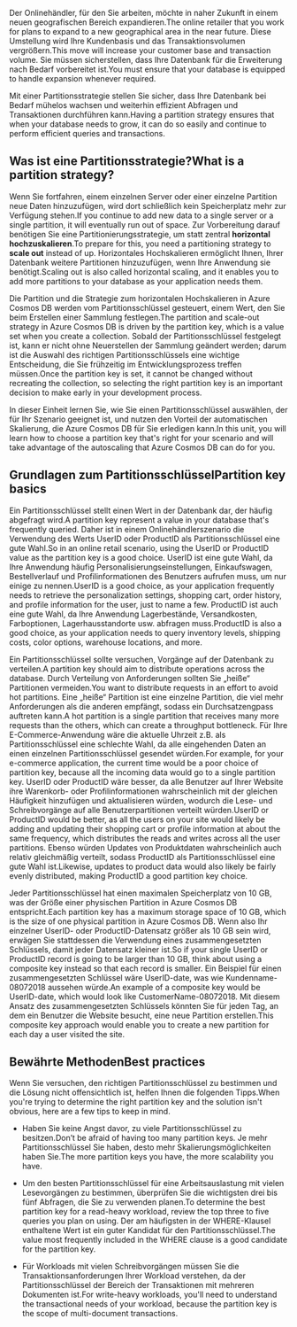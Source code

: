 <span data-ttu-id="5331a-101">Der Onlinehändler, für den Sie arbeiten, möchte in naher Zukunft in einem neuen geografischen Bereich expandieren.</span><span class="sxs-lookup"><span data-stu-id="5331a-101">The online retailer that you work for plans to expand to a new geographical area in the near future.</span></span> <span data-ttu-id="5331a-102">Diese Umstellung wird Ihre Kundenbasis und das Transaktionsvolumen vergrößern.</span><span class="sxs-lookup"><span data-stu-id="5331a-102">This move will increase your customer base and transaction volume.</span></span> <span data-ttu-id="5331a-103">Sie müssen sicherstellen, dass Ihre Datenbank für die Erweiterung nach Bedarf vorbereitet ist.</span><span class="sxs-lookup"><span data-stu-id="5331a-103">You must ensure that your database is equipped to handle expansion whenever required.</span></span>

<span data-ttu-id="5331a-104">Mit einer Partitionsstrategie stellen Sie sicher, dass Ihre Datenbank bei Bedarf mühelos wachsen und weiterhin effizient Abfragen und Transaktionen durchführen kann.</span><span class="sxs-lookup"><span data-stu-id="5331a-104">Having a partition strategy ensures that when your database needs to grow, it can do so easily and continue to perform efficient queries and transactions.</span></span>

## <a name="what-is-a-partition-strategy"></a><span data-ttu-id="5331a-105">Was ist eine Partitionsstrategie?</span><span class="sxs-lookup"><span data-stu-id="5331a-105">What is a partition strategy?</span></span>

<span data-ttu-id="5331a-106">Wenn Sie fortfahren, einem einzelnen Server oder einer einzelne Partition neue Daten hinzuzufügen, wird dort schließlich kein Speicherplatz mehr zur Verfügung stehen.</span><span class="sxs-lookup"><span data-stu-id="5331a-106">If you continue to add new data to a single server or a single partition, it will eventually run out of space.</span></span> <span data-ttu-id="5331a-107">Zur Vorbereitung darauf benötigen Sie eine Partitionierungsstrategie, um statt zentral **horizontal hochzuskalieren**.</span><span class="sxs-lookup"><span data-stu-id="5331a-107">To prepare for this, you need a partitioning strategy to **scale out** instead of up.</span></span> <span data-ttu-id="5331a-108">Horizontales Hochskalieren ermöglicht Ihnen, Ihrer Datenbank weitere Partitionen hinzuzufügen, wenn Ihre Anwendung sie benötigt.</span><span class="sxs-lookup"><span data-stu-id="5331a-108">Scaling out is also called horizontal scaling, and it enables you to add more partitions to your database as your application needs them.</span></span>

<span data-ttu-id="5331a-109">Die Partition und die Strategie zum horizontalen Hochskalieren in Azure Cosmos DB werden vom Partitionsschlüssel gesteuert, einem Wert, den Sie beim Erstellen einer Sammlung festlegen.</span><span class="sxs-lookup"><span data-stu-id="5331a-109">The partition and scale-out strategy in Azure Cosmos DB is driven by the partition key, which is a value set when you create a collection.</span></span> <span data-ttu-id="5331a-110">Sobald der Partitionsschlüssel festgelegt ist, kann er nicht ohne Neuerstellen der Sammlung geändert werden; darum ist die Auswahl des richtigen Partitionsschlüssels eine wichtige Entscheidung, die Sie frühzeitig im Entwicklungsprozess treffen müssen.</span><span class="sxs-lookup"><span data-stu-id="5331a-110">Once the partition key is set, it cannot be changed without recreating the collection, so selecting the right partition key is an important decision to make early in your development process.</span></span>  

<span data-ttu-id="5331a-111">In dieser Einheit lernen Sie, wie Sie einen Partitionsschlüssel auswählen, der für Ihr Szenario geeignet ist, und nutzen den Vorteil der automatischen Skalierung, die Azure Cosmos DB für Sie erledigen kann.</span><span class="sxs-lookup"><span data-stu-id="5331a-111">In this unit, you will learn how to choose a partition key that's right for your scenario and will take advantage of the autoscaling that Azure Cosmos DB can do for you.</span></span>

## <a name="partition-key-basics"></a><span data-ttu-id="5331a-112">Grundlagen zum Partitionsschlüssel</span><span class="sxs-lookup"><span data-stu-id="5331a-112">Partition key basics</span></span>

<span data-ttu-id="5331a-113">Ein Partitionsschlüssel stellt einen Wert in der Datenbank dar, der häufig abgefragt wird.</span><span class="sxs-lookup"><span data-stu-id="5331a-113">A partition key represent a value in your database that's frequently queried.</span></span> <span data-ttu-id="5331a-114">Daher ist in einem Onlinehändlerszenario die Verwendung des Werts UserID oder ProductID als Partitionsschlüssel eine gute Wahl.</span><span class="sxs-lookup"><span data-stu-id="5331a-114">So in an online retail scenario, using the UserID or ProductID value as the partition key is a good choice.</span></span> <span data-ttu-id="5331a-115">UserID ist eine gute Wahl, da Ihre Anwendung häufig Personalisierungseinstellungen, Einkaufswagen, Bestellverlauf und Profilinformationen des Benutzers aufrufen muss, um nur einige zu nennen.</span><span class="sxs-lookup"><span data-stu-id="5331a-115">UserID is a good choice, as your application frequently needs to retrieve the personalization settings, shopping cart, order history, and profile information for the user, just to name a few.</span></span> <span data-ttu-id="5331a-116">ProductID ist auch eine gute Wahl, da Ihre Anwendung Lagerbestände, Versandkosten, Farboptionen, Lagerhausstandorte usw. abfragen muss.</span><span class="sxs-lookup"><span data-stu-id="5331a-116">ProductID is also a good choice, as your application needs to query inventory levels, shipping costs, color options, warehouse locations, and more.</span></span>

<span data-ttu-id="5331a-117">Ein Partitionsschlüssel sollte versuchen, Vorgänge auf der Datenbank zu verteilen.</span><span class="sxs-lookup"><span data-stu-id="5331a-117">A partition key should aim to distribute operations across the database.</span></span> <span data-ttu-id="5331a-118">Durch Verteilung von Anforderungen sollten Sie „heiße“ Partitionen vermeiden.</span><span class="sxs-lookup"><span data-stu-id="5331a-118">You want to distribute requests in an effort to avoid hot partitions.</span></span> <span data-ttu-id="5331a-119">Eine „heiße“ Partition ist eine einzelne Partition, die viel mehr Anforderungen als die anderen empfängt, sodass ein Durchsatzengpass auftreten kann.</span><span class="sxs-lookup"><span data-stu-id="5331a-119">A hot partition is a single partition that receives many more requests than the others, which can create a throughput bottleneck.</span></span> <span data-ttu-id="5331a-120">Für Ihre E-Commerce-Anwendung wäre die aktuelle Uhrzeit z.B. als Partitionsschlüssel eine schlechte Wahl, da alle eingehenden Daten an einen einzelnen Partitionsschlüssel gesendet würden.</span><span class="sxs-lookup"><span data-stu-id="5331a-120">For example, for your e-commerce application, the current time would be a poor choice of partition key, because all the incoming data would go to a single partition key.</span></span> <span data-ttu-id="5331a-121">UserID oder ProductID wäre besser, da alle Benutzer auf Ihrer Website ihre Warenkorb- oder Profilinformationen wahrscheinlich mit der gleichen Häufigkeit hinzufügen und aktualisieren würden, wodurch die Lese- und Schreibvorgänge auf alle Benutzerpartitionen verteilt würden.</span><span class="sxs-lookup"><span data-stu-id="5331a-121">UserID or ProductID would be better, as all the users on your site would likely be adding and updating their shopping cart or profile information at about the same frequency, which distributes the reads and writes across all the user partitions.</span></span> <span data-ttu-id="5331a-122">Ebenso würden Updates von Produktdaten wahrscheinlich auch relativ gleichmäßig verteilt, sodass ProductID als Partitionsschlüssel eine gute Wahl ist.</span><span class="sxs-lookup"><span data-stu-id="5331a-122">Likewise, updates to product data would also likely be fairly evenly distributed, making ProductID a good partition key choice.</span></span>

<span data-ttu-id="5331a-123">Jeder Partitionsschlüssel hat einen maximalen Speicherplatz von 10 GB, was der Größe einer physischen Partition in Azure Cosmos DB entspricht.</span><span class="sxs-lookup"><span data-stu-id="5331a-123">Each partition key has a maximum storage space of 10 GB, which is the size of one physical partition in Azure Cosmos DB.</span></span> <span data-ttu-id="5331a-124">Wenn also Ihr einzelner UserID- oder ProductID-Datensatz größer als 10 GB sein wird, erwägen Sie stattdessen die Verwendung eines zusammengesetzten Schlüssels, damit jeder Datensatz kleiner ist.</span><span class="sxs-lookup"><span data-stu-id="5331a-124">So if your single UserID or ProductID record is going to be larger than 10 GB, think about using a composite key instead so that each record is smaller.</span></span> <span data-ttu-id="5331a-125">Ein Beispiel für einen zusammengesetzten Schlüssel wäre UserID-date, was wie Kundenname-08072018 aussehen würde.</span><span class="sxs-lookup"><span data-stu-id="5331a-125">An example of a composite key would be UserID-date, which would look like CustomerName-08072018.</span></span> <span data-ttu-id="5331a-126">Mit diesem Ansatz des zusammengesetzten Schlüssels könnten Sie für jeden Tag, an dem ein Benutzer die Website besucht, eine neue Partition erstellen.</span><span class="sxs-lookup"><span data-stu-id="5331a-126">This composite key approach would enable you to create a new partition for each day a user visited the site.</span></span>

## <a name="best-practices"></a><span data-ttu-id="5331a-127">Bewährte Methoden</span><span class="sxs-lookup"><span data-stu-id="5331a-127">Best practices</span></span>

<span data-ttu-id="5331a-128">Wenn Sie versuchen, den richtigen Partitionsschlüssel zu bestimmen und die Lösung nicht offensichtlich ist, helfen Ihnen die folgenden Tipps.</span><span class="sxs-lookup"><span data-stu-id="5331a-128">When you're trying to determine the right partition key and the solution isn't obvious, here are a few tips to keep in mind.</span></span>

* <span data-ttu-id="5331a-129">Haben Sie keine Angst davor, zu viele Partitionsschlüssel zu besitzen.</span><span class="sxs-lookup"><span data-stu-id="5331a-129">Don’t be afraid of having too many partition keys.</span></span> <span data-ttu-id="5331a-130">Je mehr Partitionsschlüssel Sie haben, desto mehr Skalierungsmöglichkeiten haben Sie.</span><span class="sxs-lookup"><span data-stu-id="5331a-130">The more partition keys you have, the more scalability you have.</span></span>

* <span data-ttu-id="5331a-131">Um den besten Partitionsschlüssel für eine Arbeitsauslastung mit vielen Lesevorgängen zu bestimmen, überprüfen Sie die wichtigsten drei bis fünf Abfragen, die Sie zu verwenden planen.</span><span class="sxs-lookup"><span data-stu-id="5331a-131">To determine the best partition key for a read-heavy workload, review the top three to five queries you plan on using.</span></span> <span data-ttu-id="5331a-132">Der am häufigsten in der WHERE-Klausel enthaltene Wert ist ein guter Kandidat für den Partitionsschlüssel.</span><span class="sxs-lookup"><span data-stu-id="5331a-132">The value most frequently included in the WHERE clause is a good candidate for the partition key.</span></span>

* <span data-ttu-id="5331a-133">Für Workloads mit vielen Schreibvorgängen müssen Sie die Transaktionsanforderungen Ihrer Workload verstehen, da der Partitionsschlüssel der Bereich der Transaktionen mit mehreren Dokumenten ist.</span><span class="sxs-lookup"><span data-stu-id="5331a-133">For write-heavy workloads, you'll need to understand the transactional needs of your workload, because the partition key is the scope of multi-document transactions.</span></span>
